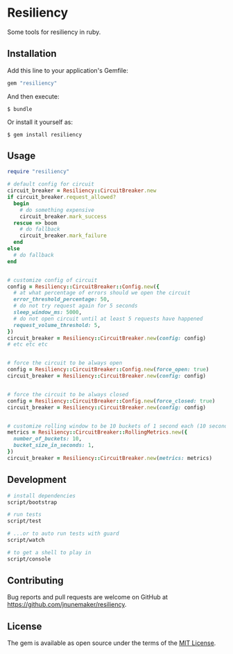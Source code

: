 # Resiliency

Some tools for resiliency in ruby.

## Installation

Add this line to your application's Gemfile:

```ruby
gem "resiliency"
```

And then execute:

    $ bundle

Or install it yourself as:

    $ gem install resiliency

## Usage

```ruby
require "resiliency"

# default config for circuit
circuit_breaker = Resiliency::CircuitBreaker.new
if circuit_breaker.request_allowed?
  begin
    # do something expensive
    circuit_breaker.mark_success
  rescue => boom
    # do fallback
    circuit_breaker.mark_failure
  end
else
  # do fallback
end


# customize config of circuit
config = Resiliency::CircuitBreaker::Config.new({
  # at what percentage of errors should we open the circuit
  error_threshold_percentage: 50,
  # do not try request again for 5 seconds
  sleep_window_ms: 5000,
  # do not open circuit until at least 5 requests have happened
  request_volume_threshold: 5,
})
circuit_breaker = Resiliency::CircuitBreaker.new(config: config)
# etc etc etc


# force the circuit to be always open
config = Resiliency::CircuitBreaker::Config.new(force_open: true)
circuit_breaker = Resiliency::CircuitBreaker.new(config: config)


# force the circuit to be always closed
config = Resiliency::CircuitBreaker::Config.new(force_closed: true)
circuit_breaker = Resiliency::CircuitBreaker.new(config: config)


# customize rolling window to be 10 buckets of 1 second each (10 seconds in all)
metrics = Resiliency::CircuitBreaker::RollingMetrics.new({
  number_of_buckets: 10,
  bucket_size_in_seconds: 1,
})
circuit_breaker = Resiliency::CircuitBreaker.new(metrics: metrics)
```

## Development

```bash
# install dependencies
script/bootstrap

# run tests
script/test

# ...or to auto run tests with guard
script/watch

# to get a shell to play in
script/console
```

## Contributing

Bug reports and pull requests are welcome on GitHub at https://github.com/jnunemaker/resiliency.

## License

The gem is available as open source under the terms of the [MIT License](http://opensource.org/licenses/MIT).
